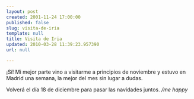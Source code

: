 ```yaml
---
layout: post
created: 2001-11-24 17:00:00
published: false
slug: visita-de-iria
template: null
title: Visita de Iria
updated: 2010-03-28 11:39:23.957390
url: null

---
```


¡Sí! Mi mejor parte vino a visitarme a principios de noviembre y estuvo en Madrid una semana, la mejor del mes sin lugar a dudas.

Volverá el día 18 de diciembre para pasar las navidades juntos. <i>/me happy</i>



